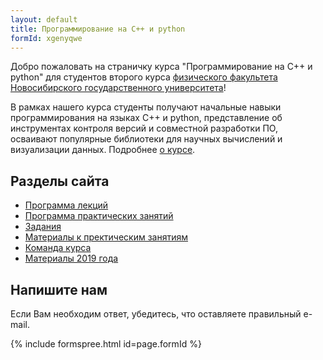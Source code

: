 ```yaml
---
layout: default
title: Программирование на C++ и python
formId: xgenyqwe
---
```


Добро пожаловать на страничку курса "Программирование на C++ и python" для студентов второго курса [физического факультета](http://phys.nsu.ru) [Новосибирского государственного университета](https://www.nsu.ru)!

В рамках нашего курса студенты получают начальные навыки программирования на языках C++ и python, представление об инструментах контроля версий и совместной разработки ПО, осваивают популярные библиотеки для научных вычислений и визуализации данных. Подробнее [о курсе](about).

## Разделы сайта

* [Программа лекций](lectures)
* [Программа практических занятий](seminars)
* [Задания](problems)
* [Материалы к пректическим занятиям](textbook)
* [Команда курса](team)
* [Материалы 2019 года](https://github.com/VitalyVorobyev/CppPython2019)

## Напишите нам

Если Вам необходим ответ, убедитесь, что оставляете правильный e-mail.

{% include formspree.html id=page.formId %}
